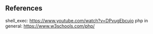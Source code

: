 ## References
shell_exec: https://www.youtube.com/watch?v=DPvugEbcujo
php in general: https://www.w3schools.com/php/

